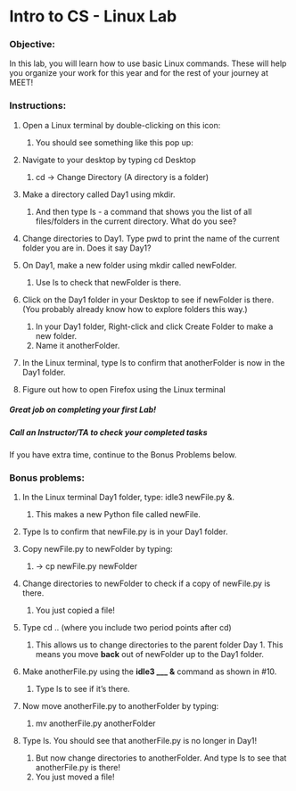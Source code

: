 # Intro to CS - Linux Lab

### Objective: 
In this lab, you will learn how to use basic Linux commands. These will help you organize your work for this year and for the rest of your journey at MEET!











### Instructions:
1. Open a Linux terminal by double-clicking on this icon:
    1. You should see something like this pop up:

1. Navigate to your desktop by typing cd Desktop
    1. cd → Change Directory (A directory is a folder)

1. Make a directory called Day1 using mkdir. 
    1. And then type ls - a command that shows you the list of all files/folders in the current directory. What do you see?



1. Change directories to Day1. Type pwd to print the name of the current folder you are in. Does it say Day1?



1. On Day1, make a new folder using mkdir called newFolder. 
    1. Use ls to check that newFolder is there.



1. Click on the Day1 folder in your Desktop to see if newFolder is there. (You probably already know how to explore folders this way.)
    1. In your Day1 folder, Right-click and click Create Folder to make a new folder.
    1. Name it anotherFolder.

1. In the Linux terminal, type ls to confirm that anotherFolder is 
now in the Day1 folder.

1. Figure out how to open Firefox using the Linux terminal

##### Great job on completing your first Lab!
##### Call an Instructor/TA to check your completed tasks
 
If you have extra time, continue to the Bonus Problems below.















### Bonus problems:

1. In the Linux terminal Day1 folder, type: idle3 newFile.py &. 
    1. This makes a new Python file called newFile.

1. Type ls to confirm that newFile.py is in your Day1 folder.

1. Copy newFile.py to newFolder by typing: 
    1. → cp newFile.py newFolder 

1. Change directories to newFolder to check if a copy of newFile.py is there.
    1. You just copied a file!

1. Type cd .. (where you include two period points after cd)
    1. This allows us to change directories to the parent folder Day 1. This means you move **back** out of newFolder up to the Day1 folder.

1. Make anotherFile.py using the **idle3 ___ &** command as shown in #10.
    1. Type ls to see if it’s there.

1. Now move anotherFile.py to anotherFolder by typing:
    1. mv anotherFile.py anotherFolder 

1. Type ls. You should see that anotherFile.py is no longer in Day1!
    1. But now change directories to anotherFolder. And type ls to see that anotherFile.py is there! 
    1. You just moved a file!

